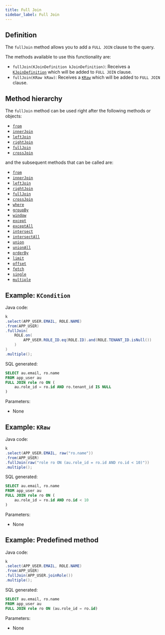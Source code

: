 ```yaml
---
title: Full Join
sidebar_label: Full Join
---
```


## Definition

The `fullJoin` method allows you to add a `FULL JOIN` clause to the query.

The methods available to use this functionality are:

- `fullJoin(KJoinDefinition kJoinDefinition)`: Receives a [`KJoinDefinition`](/docs/select-statement/join/introduction#kjoindefinition) which will be added to `FULL JOIN` clause.
- `fullJoin(KRaw kRaw)`: Receives a [`KRaw`](/docs/select-statement/select/introduction#7-kraw) which will be added to `FULL JOIN` clause.

## Method hierarchy

The `fullJoin` method can be used right after the following methods or objects:

- [`from`](/docs/select-statement/from/)
- [`innerJoin`](/docs/select-statement/join/inner-join)
- [`leftJoin`](/docs/select-statement/join/left-join)
- [`rightJoin`](/docs/select-statement/join/right-join)
- [`fullJoin`](/docs/select-statement/join/full-join)
- [`crossJoin`](/docs/select-statement/join/cross-join)

and the subsequent methods that can be called are:

- [`from`](/docs/select-statement/from/)
- [`innerJoin`](/docs/select-statement/join/inner-join)
- [`leftJoin`](/docs/select-statement/join/left-join)
- [`rightJoin`](/docs/select-statement/join/right-join)
- [`fullJoin`](/docs/select-statement/join/full-join)
- [`crossJoin`](/docs/select-statement/join/cross-join)
- [`where`](/docs/select-statement/where/)
- [`groupBy`](/docs/select-statement/select/)
- [`window`](/docs/select-statement/select/)
- [`except`](/docs/select-statement/select/)
- [`exceptAll`](/docs/select-statement/select/)
- [`intersect`](/docs/select-statement/select/)
- [`intersectAll`](/docs/select-statement/select/)
- [`union`](/docs/select-statement/select/)
- [`unionAll`](/docs/select-statement/select/)
- [`orderBy`](/docs/select-statement/select/)
- [`limit`](/docs/select-statement/select/)
- [`offset`](/docs/select-statement/select/)
- [`fetch`](/docs/select-statement/select/)
- [`single`](/docs/select-statement/select/)
- [`multiple`](/docs/select-statement/select/)

## Example: `KCondition`

Java code:

```java
k
.select(APP_USER.EMAIL, ROLE.NAME)
.from(APP_USER)
.fullJoin(
    ROLE.on(
        APP_USER.ROLE_ID.eq(ROLE.ID).and(ROLE.TENANT_ID.isNull())
    )
)
.multiple();
```

SQL generated:

```sql showLineNumbers
SELECT au.email, ro.name
FROM app_user au
FULL JOIN role ro ON (
    au.role_id = ro.id AND ro.tenant_id IS NULL
)
```

Parameters:

- None

## Example: `KRaw`

Java code:

```java
k
.select(APP_USER.EMAIL, raw("ro.name"))
.from(APP_USER)
.fullJoin(raw("role ro ON (au.role_id = ro.id AND ro.id < 10)"))
.multiple();
```

SQL generated:

```sql showLineNumbers
SELECT au.email, ro.name
FROM app_user au
FULL JOIN role ro ON (
    au.role_id = ro.id AND ro.id < 10
)
```

Parameters:

- None

## Example: Predefined method

Java code:

```java
k
.select(APP_USER.EMAIL, ROLE.NAME)
.from(APP_USER)
.fullJoin(APP_USER.joinRole())
.multiple();
```

SQL generated:

```sql showLineNumbers
SELECT au.email, ro.name
FROM app_user au
FULL JOIN role ro ON (au.role_id = ro.id)
```

Parameters:

- None